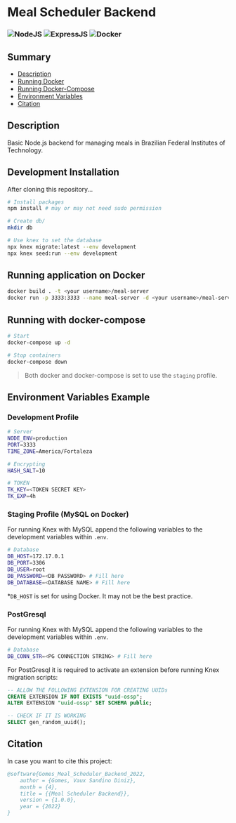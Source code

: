 # Meal Scheduler Backend

### ![NodeJS](https://img.shields.io/badge/Node.js-339933?style=for-the-badge&logo=nodedotjs&logoColor=white) ![ExpressJS](https://img.shields.io/badge/Express.js-000000?style=for-the-badge&logo=express&logoColor=white") ![Docker](https://img.shields.io/badge/docker-%230db7ed.svg?style=for-the-badge&logo=docker&logoColor=white)

## Summary

- [Description](#description)
- [Running Docker](#running-application-on-docker)
- [Running Docker-Compose](#running-with-docker-compose)
- [Environment Variables](#environment-variables)
- [Citation](#citation)

## Description

Basic Node.js backend for managing meals in Brazilian Federal Institutes of Technology.

## Development Installation

After cloning this repository...

```sh
# Install packages
npm install # may or may not need sudo permission

# Create db/
mkdir db

# Use knex to set the database
npx knex migrate:latest --env development
npx knex seed:run --env development
```

## Running application on Docker

```sh
docker build . -t <your username>/meal-server
docker run -p 3333:3333 --name meal-server -d <your username>/meal-server
```

## Running with docker-compose

```sh
# Start
docker-compose up -d

# Stop containers
docker-compose down
```

> Both docker and docker-compose is set to use the `staging` profile.

## Environment Variables Example
### Development Profile

```sh
# Server
NODE_ENV=production
PORT=3333
TIME_ZONE=America/Fortaleza

# Encrypting
HASH_SALT=10

# TOKEN
TK_KEY=<TOKEN SECRET KEY>
TK_EXP=4h
```

### Staging Profile (MySQL on Docker)

For running Knex with MySQL append the following variables to the development variables within `.env`.

```sh
# Database
DB_HOST=172.17.0.1
DB_PORT=3306
DB_USER=root
DB_PASSWORD=<DB PASSWORD> # Fill here
DB_DATABASE=<DATABASE NAME> # Fill here
```

*`DB_HOST` is set for using Docker. It may not be the best practice.

### PostGresql

For running Knex with MySQL append the following variables to the development variables within `.env`.

```sh
# Database
DB_CONN_STR=<PG CONNECTION STRING> # Fill here
```

For PostGresql it is required to activate an extension before running Knex migration scripts:

```sql
-- ALLOW THE FOLLOWING EXTENSION FOR CREATING UUIDs
CREATE EXTENSION IF NOT EXISTS "uuid-ossp";
ALTER EXTENSION "uuid-ossp" SET SCHEMA public;

-- CHECK IF IT IS WORKING
SELECT gen_random_uuid();
```

## Citation

In case you want to cite this project:

```bibtex
@software{Gomes_Meal_Scheduler_Backend_2022,
    author = {Gomes, Vaux Sandino Diniz},
    month = {4},
    title = {{Meal Scheduler Backend}},
    version = {1.0.0},
    year = {2022}
}
```
